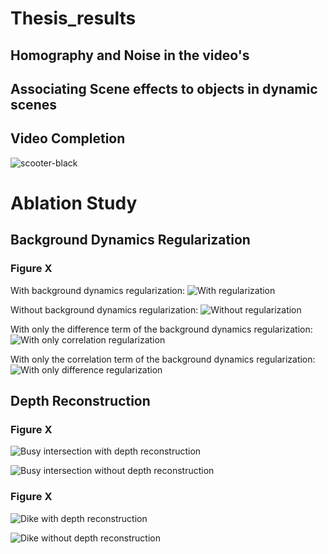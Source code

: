 # Thesis_results

## Homography and Noise in the video's

## Associating Scene effects to objects in dynamic scenes

## Video Completion
![scooter-black](imgs/demo.gif)


# Ablation Study
## Background Dynamics Regularization
### Figure X
With background dynamics regularization:
![With regularization](imgs/demo.gif)

Without background dynamics regularization:
![Without regularization](imgs/no_reg.gif)

With only the difference term of the background dynamics regularization:
![With only correlation regularization](imgs/corr_reg.gif)

With only the correlation term of the background dynamics regularization:
![With only difference regularization](imgs/diff_reg.gif)

## Depth Reconstruction
### Figure X
![Busy intersection with depth reconstruction](imgs/depth_kruispunt.gif)

![Busy intersection without depth reconstruction](imgs/kruispunt.gif)

### Figure X
![Dike with depth reconstruction](imgs/depth_nescio.gif)

![Dike without depth reconstruction](imgs/nescio_2.gif)
